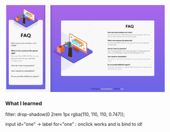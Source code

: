 ![](./screenshot.jpg)

### What I learned

filter: drop-shadow(0 2rem 1px rgba(110, 110, 110, 0.747));

input id="one" -> label for="one" : onclick works and is bind to id!
